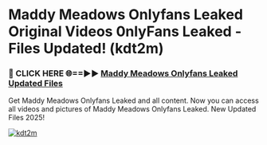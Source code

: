 # Maddy Meadows Onlyfans Leaked Original Videos 0nlyFans Leaked - Files Updated! (kdt2m)

<h3>🔴 CLICK HERE 🌐==►► <a href="https://tinyurl.com/x26r9saj" rel="nofollow">Maddy Meadows Onlyfans Leaked Updated Files</a></h3>

Get Maddy Meadows Onlyfans Leaked and all content. Now you can access all videos and pictures of Maddy Meadows Onlyfans Leaked. New Updated Files 2025!

[![kdt2m](https://i.imgur.com/LkgZPqh.gif)](https://tinyurl.com/x26r9saj)

